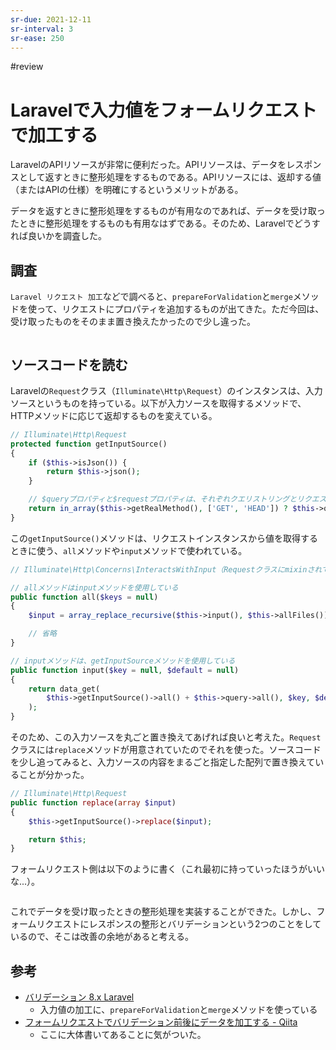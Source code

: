 ```yaml
---
sr-due: 2021-12-11
sr-interval: 3
sr-ease: 250
---
```


#review

# Laravelで入力値をフォームリクエストで加工する

LaravelのAPIリソースが非常に便利だった。APIリソースは、データをレスポンスとして返すときに整形処理をするものである。APIリソースには、返却する値（またはAPIの仕様）を明確にするというメリットがある。

データを返すときに整形処理をするものが有用なのであれば、データを受け取ったときに整形処理をするものも有用なはずである。そのため、Laravelでどうすれば良いかを調査した。

## 調査

`Laravel リクエスト 加工`などで調べると、`prepareForValidation`と`merge`メソッドを使って、リクエストにプロパティを追加するものが出てきた。ただ今回は、受け取ったものをそのまま置き換えたかったので少し違った。

```php
```

## ソースコードを読む

Laravelの`Request`クラス（`Illuminate\Http\Request`）のインスタンスは、入力ソースというものを持っている。以下が入力ソースを取得するメソッドで、HTTPメソッドに応じて返却するものを変えている。

```php
// Illuminate\Http\Request
protected function getInputSource()
{
    if ($this->isJson()) {
        return $this->json();
    }

	// $queryプロパティと$requestプロパティは、それぞれクエリストリングとリクエストボディを表すインスタンス
    return in_array($this->getRealMethod(), ['GET', 'HEAD']) ? $this->query : $this->request;
}
```

この`getInputSource()`メソッドは、リクエストインスタンスから値を取得するときに使う、`all`メソッドや`input`メソッドで使われている。

```php
// Illuminate\Http\Concerns\InteractsWithInput（Requestクラスにmixinされているトレイト）

// allメソッドはinputメソッドを使用している
public function all($keys = null)
{
    $input = array_replace_recursive($this->input(), $this->allFiles());

    // 省略
}

// inputメソッドは、getInputSourceメソッドを使用している
public function input($key = null, $default = null)
{
    return data_get(
        $this->getInputSource()->all() + $this->query->all(), $key, $default
    );
}
```

そのため、この入力ソースを丸ごと置き換えてあげれば良いと考えた。`Request`クラスには`replace`メソッドが用意されていたのでそれを使った。ソースコードを少し追ってみると、入力ソースの内容をまるごと指定した配列で置き換えていることが分かった。

```php
// Illuminate\Http\Request
public function replace(array $input)
{
    $this->getInputSource()->replace($input);

    return $this;
}
```

フォームリクエスト側は以下のように書く（これ最初に持っていったほうがいいな...）。

```php
```

これでデータを受け取ったときの整形処理を実装することができた。しかし、フォームリクエストにレスポンスの整形とバリデーションという2つのことをしているので、そこは改善の余地があると考える。

## 参考

- [バリデーション 8.x Laravel](https://readouble.com/laravel/8.x/ja/validation.html)
  - 入力値の加工に、`prepareForValidation`と`merge`メソッドを使っている
- [フォームリクエストでバリデーション前後にデータを加工する - Qiita](https://qiita.com/zdjjs/items/cd1c92f82f39a2475104)
  - ここに大体書いてあることに気がついた。
